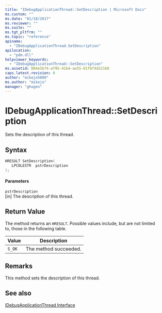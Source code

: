 ```yaml
---
title: "IDebugApplicationThread::SetDescription | Microsoft Docs"
ms.custom: ""
ms.date: "01/18/2017"
ms.reviewer: ""
ms.suite: ""
ms.tgt_pltfrm: ""
ms.topic: "reference"
apiname: 
  - "IDebugApplicationThread.SetDescription"
apilocation: 
  - "pdm.dll"
helpviewer_keywords: 
  - "IDebugApplicationThread::SetDescription"
ms.assetid: 084e5b74-af95-41b4-ae55-01f6f4d22168
caps.latest.revision: 8
author: "mikejo5000"
ms.author: "mikejo"
manager: "ghogen"
---
```

# IDebugApplicationThread::SetDescription
Sets the description of this thread.  
  
## Syntax  
  
```cpp
HRESULT SetDescription(  
   LPCOLESTR  pstrDescription  
);  
```  
  
#### Parameters  
 `pstrDescription`  
 [in] The description of this thread.  
  
## Return Value  
 The method returns an `HRESULT`. Possible values include, but are not limited to, those in the following table.  
  
|Value|Description|  
|-----------|-----------------|  
|`S_OK`|The method succeeded.|  
  
## Remarks  
 This method sets the description of this thread.  
  
## See also  
 [IDebugApplicationThread Interface](../../winscript/reference/idebugapplicationthread-interface.md)